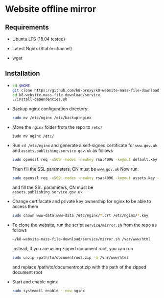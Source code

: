 # Website offline mirror

## Requirements

- Ubuntu LTS (18.04 tested)

- Latest Nginx (Stable channel)

- wget

## Installation

- ```bash
  cd $HOME
  git clone https://github.com/k8-proxy/k8-website-mass-file-download.git
  cd k8-website-mass-file-download/service
  ./install-dependencies.sh
  ```

- Backup nginx configuration directory:
  
  ```bash
  sudo mv /etc/nginx /etc/backup-nginx
  ```

- Move the `nginx` folder from the repo to `/etc/`
  
  `sudo mv nginx /etc/`

- Run  `cd /etc/nginx` and generate a self-signed certificate for `www.gov.uk`  and `assets.publishing.service.gov.uk` as follows
  
  ```bash
  sudo openssl req -x509 -nodes -newkey rsa:4096 -keyout default.key -out default.crt -days 365
  ```
  
  Then fill the SSL parameters, CN must be `www.gov.uk` 
  Now run:
  
  ```bash
  sudo openssl req -x509 -nodes -newkey rsa:4096 -keyout assets.key -out assets.crt -days 365
  ```
  
  and fill the SSL parameters, CN must be `assets.publishing.service.gov.uk`

- Change certifacate and private key ownership for nginx to be able to access them 
  
  ```bash
  sudo chown www-data:www-data /etc/nginx/*.crt /etc/nginx/*.key
  ```

- To clone the website, run the script `service/mirror.sh` from the repo as follows
  
  ```bash
  ~/k8-website-mass-file-download/service/mirror.sh /var/www/html
  ```
  
  Instead, if you are using zipped document root, you can run 
  
  ```bash
  sudo unzip /path/to/documentroot.zip -d /var/www/html
  ```
  
  and replace /path/to/documentroot.zip with the path of the zipped document root

- Start and enable nginx
  
  ```bash
  sudo systemctl enable --now nginx
  ```

